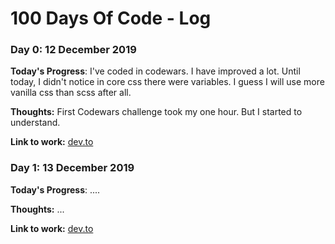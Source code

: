 # 100 Days Of Code - Log

### Day 0: 12 December 2019 

**Today's Progress**: I've coded in codewars. I have improved a lot. Until today, I didn't notice in core css there were variables. I guess I will use more vanilla css than scss after all.

**Thoughts:** First Codewars challenge took my one hour. But I started to understand.

**Link to work:** [dev.to](https://dev.to/kaanna/day-0-1ilj)

### Day 1: 13 December 2019 

**Today's Progress**: ....

**Thoughts:** ...

**Link to work:** [dev.to](https://dev.to/kaanna/day-0-1ilj)
